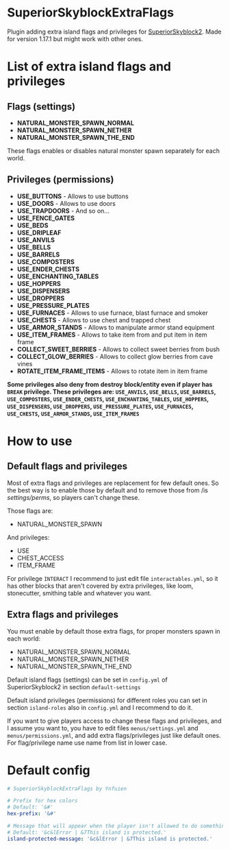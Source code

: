 # SuperiorSkyblockExtraFlags
Plugin adding extra island flags and privileges for [SuperiorSkyblock2](https://github.com/BG-Software-LLC/SuperiorSkyblock2). Made for version 1.17.1 but might work with other ones.

# List of extra island flags and privileges
## Flags (settings)
- **NATURAL_MONSTER_SPAWN_NORMAL**
- **NATURAL_MONSTER_SPAWN_NETHER**
- **NATURAL_MONSTER_SPAWN_THE_END**

These flags enables or disables natural monster spawn separately for each world.

## Privileges (permissions)
- **USE_BUTTONS** - Allows to use buttons
- **USE_DOORS** - Allows to use doors
- **USE_TRAPDOORS** - And so on...
- **USE_FENCE_GATES**
- **USE_BEDS**
- **USE_DRIPLEAF**
- **USE_ANVILS**
- **USE_BELLS**
- **USE_BARRELS**
- **USE_COMPOSTERS**
- **USE_ENDER_CHESTS**
- **USE_ENCHANTING_TABLES**
- **USE_HOPPERS**
- **USE_DISPENSERS**
- **USE_DROPPERS**
- **USE_PRESSURE_PLATES**
- **USE_FURNACES** - Allows to use furnace, blast furnace and smoker
- **USE_CHESTS** - Allows to use chest and trapped chest
- **USE_ARMOR_STANDS** - Allows to manipulate armor stand equipment
- **USE_ITEM_FRAMES** - Allows to take item from and put item in item frame
- **COLLECT_SWEET_BERRIES** - Allows to collect sweet berries from bush
- **COLLECT_GLOW_BERRIES** - Allows to collect glow berries from cave vines
- **ROTATE_ITEM_FRAME_ITEMS** - Allows to rotate item in item frame

**Some privileges also deny from destroy block/entity even if player has `BREAK` privilege. These privileges are: `USE_ANVILS`, `USE_BELLS`, `USE_BARRELS`, `USE_COMPOSTERS`, `USE_ENDER_CHESTS`, `USE_ENCHANTING_TABLES`, `USE_HOPPERS`, `USE_DISPENSERS`, `USE_DROPPERS`, `USE_PRESSURE_PLATES`, `USE_FURNACES`, `USE_CHESTS`, `USE_ARMOR_STANDS`, `USE_ITEM_FRAMES`**

# How to use
## Default flags and privileges
Most of extra flags and privileges are replacement for few default ones. So the best way is to enable those by default and to remove those from /is _settings/perms_, so players can't change these.

Those flags are:
- NATURAL_MONSTER_SPAWN

And privileges:
- USE
- CHEST_ACCESS
- ITEM_FRAME

For privilege `INTERACT` I recommend to just edit file `interactables.yml`, so it has other blocks that aren't covered by extra privileges, like loom, stonecutter, smithing table and whatever you want.

## Extra flags and privileges
You must enable by default those extra flags, for proper monsters spawn in each world:
- NATURAL_MONSTER_SPAWN_NORMAL
- NATURAL_MONSTER_SPAWN_NETHER
- NATURAL_MONSTER_SPAWN_THE_END

Default island flags (settings) can be set in `config.yml` of SuperiorSkyblock2 in section `default-settings`

Default island privileges (permissions) for different roles you can set in section `island-roles` also in `config.yml` and I recommend to do it.

If you want to give players access to change these flags and privileges, and I assume you want to, you have to edit files `menus/settings.yml` and `menus/permissions.yml`, and add extra flags/privileges just like default ones. For flag/privilege name use name from list in lower case.

# Default config
```yml
# SuperiorSkyblockExtraFlags by Ynfuien

# Prefix for hex colors
# Default: '&#'
hex-prefix: '&#'

# Message that will appear when the player isn't allowed to do something on island
# Default: '&c&lError | &7This island is protected.'
island-protected-message: '&c&lError | &7This island is protected.'
```